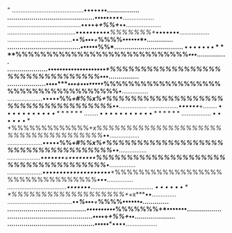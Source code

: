 "                 .........................................••••*••**•................                
              ...........................................•••••***••••..................             
           ..........................................••••**+*+%%+***••....................          
         .......................................••••••••••*%%%%%%%+*•••••••.................        
       .....................................••***%*•••***+***%%%%********••••••*•.............      
     ....................................••••••**%%$*%%%%%%%%%%%%%%%%%%%*+*+x***••..............    
    ..................................•••••••****$%%%%%%%%%%%%%%%%%%%%%%%%%%%%*•••...............   
   ....................•*•••••••••••••••••••*+%%%%%%%%%%%%%%%%%%%%%%%%%%%%%%%%%*•••...............  
  ...................••••****•••+*••••••••**%%%%%%%%%%%%%%%%%%%%%%%%%%%%%%%%%%%%%**•............... 
 ....................•••••**%%*+#%%x%******+%%%%%%%%%%%%%%%%%%%%%%%%%%%%%%%%%%%%**••................
 .................••••••*+$%%%%%%%%%%%%%+*x%%%%%%%%%%%%%%%%%%%%%%%%%%%%%%%%%%%%%*••.................
 ........•••••••••••******%%%%%%%%%%%%%%%%%%%%%%%%%%%%%%%%%%%%%%%%%%%%%%%%%%%%%*••..................
%%%%%%%%%%%%%%%%%%%%%%%%%%%%%%%%%%%%%%%%%%%%%%%%%%%%%%%%%%%%%%%%%%%%%%%%%%%%**••••..................
 ........•••••••••••******%%%%%%%%%%%%%%%%%%%%%%%%%%%%%%%%%%%%%%%%%%%%%%%%%%%%%*••..................
 .................••••••*+$%%%%%%%%%%%%%+*x%%%%%%%%%%%%%%%%%%%%%%%%%%%%%%%%%%%%%*••.................
 ....................•••••**%%*+#%%x%******+%%%%%%%%%%%%%%%%%%%%%%%%%%%%%%%%%%%%**••................
  ...................••••****•••+*••••••••**%%%%%%%%%%%%%%%%%%%%%%%%%%%%%%%%%%%%%**•............... 
   ....................•*•••••••••••••••••••*+%%%%%%%%%%%%%%%%%%%%%%%%%%%%%%%%%*•••...............  
    ..................................•••••••****$%%%%%%%%%%%%%%%%%%%%%%%%%%%%*•••...............   
     ....................................••••••**%%$*%%%%%%%%%%%%%%%%%%%*+*+x***••..............    
       .....................................••***%*•••***+***%%%%********••••••*•.............      
         .......................................••••••••••*%%%%%%%+*•••••••.................        
           ..........................................••••**+*+%%+***••....................          
              ...........................................•••••***••••..................             


